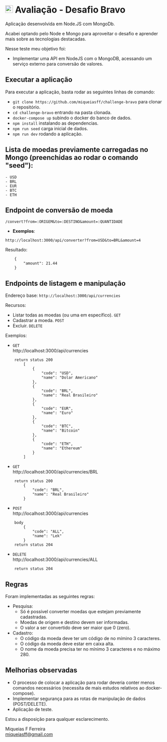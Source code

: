 # <img src="https://avatars1.githubusercontent.com/u/7063040?v=4&s=200.jpg" alt="HU" width="24" /> Avaliação - Desafio Bravo

Aplicação desenvolvida em Node.JS com MongoDb.


Acabei optando pelo Node e Mongo para aproveitar o desafio e aprender mais sobre as tecnologias destacadas.

Nesse teste meu objetivo foi:

- Implementar uma API em NodeJS com o MongoDB, acessando um serviço externo para conversão de valores.

## Executar a aplicação
Para executar a aplicação, basta rodar as seguintes linhas de comando:
 - `git clone https://github.com/miqueiasff/challenge-bravo` para clonar o repositório.
 - `cd challenge-bravo` entrando na pasta clonada.
 - `docker-compose up` subindo o docker do banco de dados.
 - `npm install` instalando as dependencias.
 - `npm run seed` carga inicial de dados.
 - `npm run dev` rodando a aplicação.

 ## Lista de moedas previamente carregadas no Mongo (preenchidas ao rodar o comando "seed"):
    - USD
    - BRL
    - EUR
    - BTC
    - ETH

## Endpoint de conversão de moeda

 `/convert?from=:ORIGEM&to=:DESTINO&amount=:QUANTIDADE`


- **Exemplos**:

`http://localhost:3000/api/converter?from=USD&to=BRL&amount=4`

Resultado:  
```
    {
        "amount": 21.44
    }  
```

## Endpoints de listagem e manipulação

Endereço base: `http://localhost:3000/api/currencies`

Recursos:
   - Listar todas as moedas (ou uma em específico). `GET`
   - Cadastrar a moeda. `POST`
   - Excluir. `DELETE`

Exemplos:

 - `GET`  
    http://localhost:3000/api/currencies  
```
    return status 200  
        [
            {
                "code": "USD",
                "name": "Dolar Americano"
            },
            {
                "code": "BRL",
                "name": "Real Brasileiro"
            },
            {
                "code": "EUR",
                "name": "Euro"
            },
            {
                "code": "BTC",
                "name": "Bitcoin"
            },
            {
                "code": "ETH",
                "name": "Ethereum"
            }
        ]
```

- `GET`  
    http://localhost:3000/api/currencies/BRL  
```
    return status 200  
        {
            "code": "BRL",
            "name": "Real Brasileiro"
        }  
```

- `POST`  
    http://localhost:3000/api/currencies  
```
    body  
        {
            "code": "ALL",
            "name": "Lek"
        }  
    return status 204
```

- `DELETE`  
    http://localhost:3000/api/currencies/ALL  
```
    return status 204
```

## Regras
Foram implementadas as seguintes regras:
 - Pesquisa:
    - Só é possível converter moedas que estejam previamente cadastradas.
    - Moedas de origem e destino devem ser informadas.
    - O valor a ser convertido deve ser maior que 0 (zero).
 - Cadastro:
    - O código da moeda deve ter um código de no mímino 3 caracteres.
    - O código da moeda deve estar em caixa alta.
    - O nome da moeda precisa ter no mínimo 3 caracteres e no máximo 280.



## Melhorias observadas
 - O processo de colocar a aplicação para rodar deveria conter menos comandos necessários (necessita de mais estudos relativos ao docker-compose).
 - Implementar segurança para as rotas de manipulação de dados (POST/DELETE).
 - Aplicação de teste.



Estou a disposição para qualquer esclarecimento.  

Miqueias F Ferreira  
miqueiasff@gmail.com

